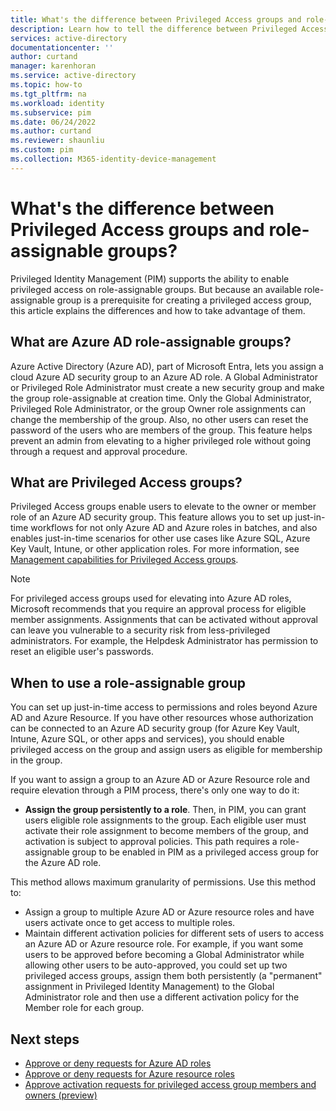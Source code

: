 ```yaml
---
title: What's the difference between Privileged Access groups and role-assignable groups - Azure AD | Microsoft Docs
description: Learn how to tell the difference between Privileged Access groups and role-assignable groups in Azure AD Privileged Identity Management (PIM).
services: active-directory
documentationcenter: ''
author: curtand
manager: karenhoran
ms.service: active-directory
ms.topic: how-to
ms.tgt_pltfrm: na
ms.workload: identity
ms.subservice: pim
ms.date: 06/24/2022
ms.author: curtand
ms.reviewer: shaunliu
ms.custom: pim
ms.collection: M365-identity-device-management
---
```


# What's the difference between Privileged Access groups and role-assignable groups?

Privileged Identity Management (PIM) supports the ability to enable privileged access on role-assignable groups. But because an available role-assignable group is a prerequisite for creating a privileged access group, this article explains the differences and how to take advantage of them.

## What are Azure AD role-assignable groups?

Azure Active Directory (Azure AD), part of Microsoft Entra, lets you assign a cloud Azure AD security group to an Azure AD role. A Global Administrator or Privileged Role Administrator must create a new security group and make the group role-assignable at creation time. Only the Global Administrator, Privileged Role Administrator, or the group Owner role assignments can change the membership of the group. Also, no other users can reset the password of the users who are members of the group. This feature helps prevent an admin from elevating to a higher privileged role without going through a request and approval procedure.

## What are Privileged Access groups?

Privileged Access groups enable users to elevate to the owner or member role of an Azure AD security group. This feature allows you to set up just-in-time workflows for not only Azure AD and Azure roles in batches, and also enables just-in-time scenarios for other use cases like Azure SQL, Azure Key Vault, Intune, or other application roles. For more information, see [Management capabilities for Privileged Access groups](groups-features.md).

>[!Note]
>For privileged access groups used for elevating into Azure AD roles, Microsoft recommends that you require an approval process for eligible member assignments. Assignments that can be activated without approval can leave you vulnerable to a security risk from less-privileged administrators. For example, the Helpdesk Administrator has permission to reset an eligible user's passwords.

## When to use a role-assignable group

You can set up just-in-time access to permissions and roles beyond Azure AD and Azure Resource. If you have other resources whose authorization can be connected to an Azure AD security group (for Azure Key Vault, Intune, Azure SQL, or other apps and services), you should enable privileged access on the group and assign users as eligible for membership in the group.

If you want to assign a group to an Azure AD or Azure Resource role and require elevation through a PIM process, there's only one way to do it:

- **Assign the group persistently to a role**. Then, in PIM, you can grant users eligible role assignments to the group. Each eligible user must activate their role assignment to become members of the group, and activation is subject to approval policies. This path requires a role-assignable group to be enabled in PIM as a privileged access group for the Azure AD role.

This method allows maximum granularity of permissions. Use this method to:

- Assign a group to multiple Azure AD or Azure resource roles and have users activate once to get access to multiple roles.
- Maintain different activation policies for different sets of users to access an Azure AD or Azure resource role. For example, if you want some users to be approved before becoming a Global Administrator while allowing other users to be auto-approved, you could set up two privileged access groups, assign them both persistently (a "permanent" assignment in Privileged Identity Management) to the Global Administrator role and then use a different activation policy for the Member role for each group.

## Next steps

- [Approve or deny requests for Azure AD roles](azure-ad-pim-approval-workflow.md)
- [Approve or deny requests for Azure resource roles](pim-resource-roles-approval-workflow.md)
- [Approve activation requests for privileged access group members and owners (preview)](groups-approval-workflow.md)
